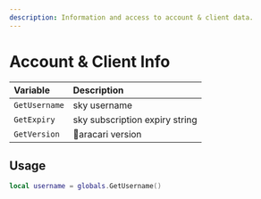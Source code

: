 ```yaml
---
description: Information and access to account & client data.
---
```


# Account & Client Info

| Variable | Description |
| :--- | :--- |
| `GetUsername` | sky username |
| `GetExpiry` | sky subscription expiry string |
| `GetVersion` | 🦜aracari version |

## Usage

```lua
local username = globals.GetUsername()
```

